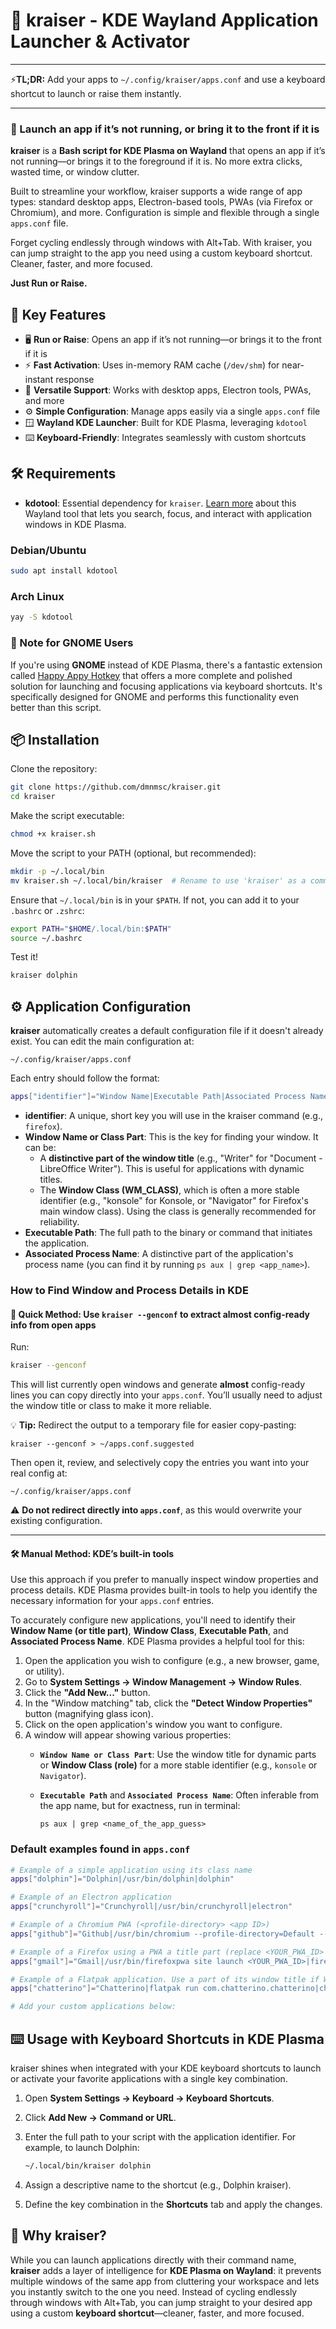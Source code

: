# 🚀 kraiser - KDE Wayland Application Launcher & Activator

---

⚡**TL;DR:** Add your apps to `~/.config/kraiser/apps.conf` and use a keyboard shortcut to launch or raise them instantly.

---   

### 🧠 Launch an app if it’s not running, or bring it to the front if it is

**kraiser** is a **Bash script for KDE Plasma on Wayland** that opens an app if it’s not running—or brings it to the foreground if it is. No more extra clicks, wasted time, or window clutter.

Built to streamline your workflow, kraiser supports a wide range of app types: standard desktop apps, Electron-based tools, PWAs (via Firefox or Chromium), and more. Configuration is simple and flexible through a single `apps.conf` file.

Forget cycling endlessly through windows with Alt+Tab. With kraiser, you can jump straight to the app you need using a custom keyboard shortcut. Cleaner, faster, and more focused.

**Just Run or Raise.**

## 🧩 Key Features

- 🖥️ **Run or Raise**: Opens an app if it’s not running—or brings it to the front if it is  
- ⚡ **Fast Activation**: Uses in-memory RAM cache (`/dev/shm`) for near-instant response  
- 🧩 **Versatile Support**: Works with desktop apps, Electron tools, PWAs, and more  
- ⚙️ **Simple Configuration**: Manage apps easily via a single `apps.conf` file  
- 🪟 **Wayland KDE Launcher**: Built for KDE Plasma, leveraging `kdotool`
- ⌨️ **Keyboard-Friendly**: Integrates seamlessly with custom shortcuts


## 🛠️ Requirements

   - **kdotool**: Essential dependency for `kraiser`. [Learn more](https://github.com/jinliu/kdotool) about this Wayland tool that lets you search, focus, and interact with application windows in KDE Plasma.

### Debian/Ubuntu

```bash
sudo apt install kdotool
```

### Arch Linux

```bash
yay -S kdotool
```

### 🧠 Note for GNOME Users

If you're using **GNOME** instead of KDE Plasma, there's a fantastic extension called [Happy Appy Hotkey](https://extensions.gnome.org/extension/6057/happy-appy-hotkey/) that offers a more complete and polished solution for launching and focusing applications via keyboard shortcuts. It's specifically designed for GNOME and performs this functionality even better than this script.

## 📦 Installation

Clone the repository:

```bash
git clone https://github.com/dmnmsc/kraiser.git
cd kraiser
```

Make the script executable:

```bash
chmod +x kraiser.sh
```

Move the script to your PATH (optional, but recommended):

```bash
mkdir -p ~/.local/bin
mv kraiser.sh ~/.local/bin/kraiser  # Rename to use 'kraiser' as a command
```

Ensure that `~/.local/bin` is in your `$PATH`. If not, you can add it to your `.bashrc` or `.zshrc`:

```bash
export PATH="$HOME/.local/bin:$PATH"
source ~/.bashrc
```

Test it!
```bash
kraiser dolphin
```

## ⚙️ Application Configuration

**kraiser** automatically creates a default configuration file if it doesn't already exist. You can edit the main configuration at:

```
~/.config/kraiser/apps.conf
```

Each entry should follow the format:


```bash
apps["identifier"]="Window Name|Executable Path|Associated Process Name"
```

- **identifier**: A unique, short key you will use in the kraiser command (e.g., `firefox`).
- **Window Name or Class Part**: This is the key for finding your window. It can be:
    * A **distinctive part of the window title** (e.g., "Writer" for "Document - LibreOffice Writer"). This is useful for applications with dynamic titles.
    * The **Window Class (WM_CLASS)**, which is often a more stable identifier (e.g., "konsole" for Konsole, or "Navigator" for Firefox's main window class). Using the class is generally recommended for reliability.
- **Executable Path**: The full path to the binary or command that initiates the application.
- **Associated Process Name**: A distinctive part of the application's process name (you can find it by running `ps aux | grep <app_name>`).

### How to Find Window and Process Details in KDE

#### 🧪 Quick Method: Use `kraiser --genconf` to extract almost config-ready info from open apps

Run:

```bash
kraiser --genconf
```

This will list currently open windows and generate **almost** config-ready lines you can copy directly into your `apps.conf`. You’ll usually need to adjust the window title or class to make it more reliable.

💡 **Tip:** Redirect the output to a temporary file for easier copy-pasting:

```
kraiser --genconf > ~/apps.conf.suggested
```

Then open it, review, and selectively copy the entries you want into your real config at:

```
~/.config/kraiser/apps.conf
```

⚠️ **Do not redirect directly into `apps.conf`**, as this would overwrite your existing configuration.

---

#### 🛠️ Manual Method: KDE’s built-in tools

Use this approach if you prefer to manually inspect window properties and process details. KDE Plasma provides built-in tools to help you identify the necessary information for your `apps.conf` entries.

To accurately configure new applications, you'll need to identify their **Window Name (or title part)**, **Window Class**, **Executable Path**, and **Associated Process Name**. KDE Plasma provides a helpful tool for this:

1. Open the application you wish to configure (e.g., a new browser, game, or utility).  
2. Go to **System Settings → Window Management → Window Rules**.  
3. Click the **"Add New..."** button.  
4. In the "Window matching" tab, click the **"Detect Window Properties"** button (magnifying glass icon).  
5. Click on the open application's window you want to configure.  
6. A window will appear showing various properties:
    * **`Window Name or Class Part`**: Use the window title for dynamic parts or **Window Class (role)** for a more stable identifier (e.g., `konsole` or `Navigator`).  
    * **`Executable Path`** and **`Associated Process Name`**: Often inferable from the app name, but for exactness, run in terminal:

      ```
      ps aux | grep <name_of_the_app_guess>
      ```

### Default examples found in `apps.conf`

```bash
# Example of a simple application using its class name
apps["dolphin"]="Dolphin|/usr/bin/dolphin|dolphin"

# Example of an Electron application
apps["crunchyroll"]="Crunchyroll|/usr/bin/crunchyroll|electron"

# Example of a Chromium PWA (<profile-directory> <app ID>)
apps["github"]="Github|/usr/bin/chromium --profile-directory=Default --app-id=hnpfjnhllnonngcglapefqaidbinmjnm|chromium"

# Example of a Firefox using a PWA a title part (replace <YOUR_PWA_ID> with the actual ID)
apps["gmail"]="Gmail|/usr/bin/firefoxpwa site launch <YOUR_PWA_ID>|firefoxpwa"

# Example of a Flatpak application. Use a part of its window title if WM_CLASS is empty or unreliable.
apps["chatterino"]="Chatterino|flatpak run com.chatterino.chatterino|chatterino"

# Add your custom applications below:

```

## ⌨️ Usage with Keyboard Shortcuts in KDE Plasma

kraiser shines when integrated with your KDE keyboard shortcuts to launch or activate your favorite applications with a single key combination.

1. Open **System Settings → Keyboard → Keyboard Shortcuts**.
2. Click **Add New → Command or URL**.
3. Enter the full path to your script with the application identifier. For example, to launch Dolphin:

   ```bash
   ~/.local/bin/kraiser dolphin
   ```

4. Assign a descriptive name to the shortcut (e.g., Dolphin kraiser).
5. Define the key combination in the **Shortcuts** tab and apply the changes.


## 🤔 Why kraiser?

While you can launch applications directly with their command name, **kraiser** adds a layer of intelligence for **KDE Plasma on Wayland**: it prevents multiple windows of the same app from cluttering your workspace and lets you instantly switch to the one you need. Instead of cycling endlessly through windows with Alt+Tab, you can jump straight to your desired app using a custom **keyboard shortcut**—cleaner, faster, and more focused.


